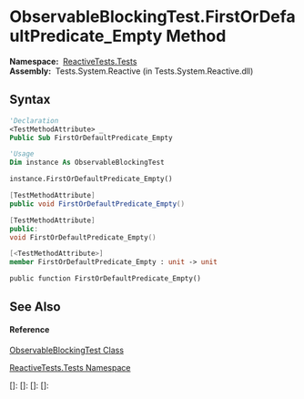 # ObservableBlockingTest.FirstOrDefaultPredicate\_Empty Method

**Namespace:**  [ReactiveTests.Tests](ReactiveTests.Tests\ReactiveTests.Tests.md)  
**Assembly:**  Tests.System.Reactive (in Tests.System.Reactive.dll)

## Syntax

```vb
'Declaration
<TestMethodAttribute> _
Public Sub FirstOrDefaultPredicate_Empty
```

```vb
'Usage
Dim instance As ObservableBlockingTest

instance.FirstOrDefaultPredicate_Empty()
```

```csharp
[TestMethodAttribute]
public void FirstOrDefaultPredicate_Empty()
```

```c++
[TestMethodAttribute]
public:
void FirstOrDefaultPredicate_Empty()
```

```fsharp
[<TestMethodAttribute>]
member FirstOrDefaultPredicate_Empty : unit -> unit 
```

```jscript
public function FirstOrDefaultPredicate_Empty()
```

## See Also

#### Reference

[ObservableBlockingTest Class](ObservableBlockingTest\ObservableBlockingTest.md)

[ReactiveTests.Tests Namespace](ReactiveTests.Tests\ReactiveTests.Tests.md)

[]: 
[]: 
[]: 
[]: 